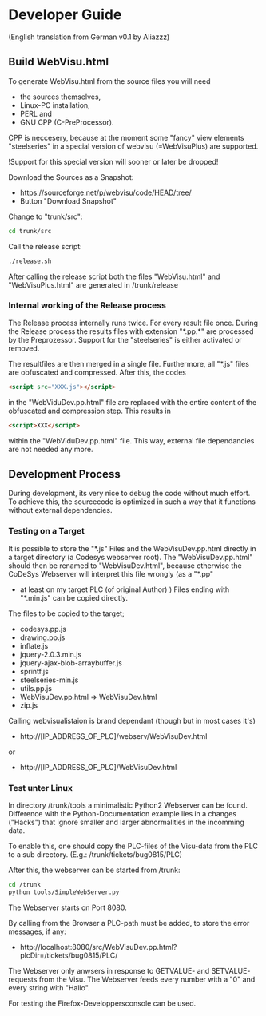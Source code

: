 # Developer Guide 
(English translation from German v0.1 by Aliazzz)


## Build WebVisu.html
To generate WebVisu.html from the source files you will need
- the sources themselves,
- Linux-PC installation,
- PERL and
- GNU CPP (C-PreProcessor).

CPP is neccesery, because at the moment some "fancy" view elements 
"steelseries" in a special version of webvisu (=WebVisuPlus) are supported. 

!Support for this special version will sooner or later be dropped!

Download the Sources as a Snapshot:
- https://sourceforge.net/p/webvisu/code/HEAD/tree/
- Button "Download Snapshot"

Change to "trunk/src":
```bash
cd trunk/src
```

Call the release script:
```bash
./release.sh
```

After calling the release script both the files 
"WebVisu.html" and "WebVisuPlus.html" are generated in /trunk/release


### Internal working of the Release process
The Release process internally runs twice. For every result file once.
During the Release process the results files with extension "\*.pp.*"
are processed by the Preprozessor. 
Support for the "steelseries" is either activated or removed.

The resultfiles are then merged in a single file. 
Furthermore, all "\*.js" files are obfuscated and compressed. 
After this, the codes 
```html
<script src="XXX.js"></script>
```
in the "WebViduDev.pp.html" file are replaced with the entire content of the
obfuscated and compression step.
This results in 
```html
<script>XXX</script>
```
within the "WebViduDev.pp.html" file. This way, external file dependancies are 
not needed any more.


## Development Process
During development, its very nice to debug the code without much effort. 
To achieve this, the sourcecode is optimized in such a way that it functions without external dependencies.


### Testing on a Target
It is possible to store the "\*.js" Files and the  WebVisuDev.pp.html directly 
in a target directory (a Codesys webserver root).
The "WebVisuDev.pp.html" should then be renamed to "WebVisuDev.html", because
otherwise the CoDeSys Webserver will interpret this file wrongly (as a "\*.pp"
- at least on my target PLC (of original Author) )
Files ending with "\*.min.js" can be copied directly.

The files to be copied to the target;
- codesys.pp.js
- drawing.pp.js
- inflate.js
- jquery-2.0.3.min.js
- jquery-ajax-blob-arraybuffer.js
- sprintf.js
- steelseries-min.js
- utils.pp.js
- WebVisuDev.pp.html => WebVisuDev.html
- zip.js

Calling webvisualistaion is brand dependant (though but in most cases it's)
- http://[IP_ADDRESS_OF_PLC]/webserv/WebVisuDev.html

or
- http://[IP_ADDRESS_OF_PLC]/WebVisuDev.html


### Test unter Linux
In directory /trunk/tools a minimalistic Python2 Webserver can be found. 
Difference with the Python-Documentation example lies in a changes ("Hacks") 
that ignore smaller and larger abnormalities in the incomming data.

To enable this, one should copy the PLC-files of the Visu-data from the PLC 
to a sub directory. (E.g.: /trunk/tickets/bug0815/PLC)

After this, the webserver can be started from  /trunk: 
```bash
cd /trunk
python tools/SimpleWebServer.py
```

The Webserver starts on Port 8080.

By calling from the Browser a PLC-path must be added, to store the error 
messages, if any:
- http://localhost:8080/src/WebVisuDev.pp.html?plcDir=/tickets/bug0815/PLC/

The Webserver only anwsers  in response to GETVALUE- and SETVALUE- requests 
from the Visu. The Webserver feeds every number with a "0" and every string 
with "Hallo".

For testing the Firefox-Developpersconsole can be used.

